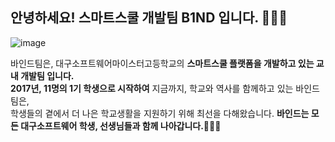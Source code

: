 ## 안녕하세요! 스마트스쿨 개발팀 B1ND 입니다. 🙋🏻‍♂️

![image](https://user-images.githubusercontent.com/52942409/141412467-aaab2ef3-040c-43e3-8a6b-51cec7a13109.png)

바인드팀은, 대구소프트웨어마이스터고등학교의 **스마트스쿨 플랫폼을 개발하고 있는 교내 개발팀 입니다.** <br>
**2017년, 11명의 1기 학생으로 시작하여** 지금까지, 학교와 역사를 함께하고 있는 바인드팀은, <br> 학생들의 곁에서 더 나은 학교생활을 지원하기 위해 최선을 다해왔습니다. **바인드는 모든 대구소프트웨어 학생, 선생님들과 함께 나아갑니다.🏃🏻‍♂️**

